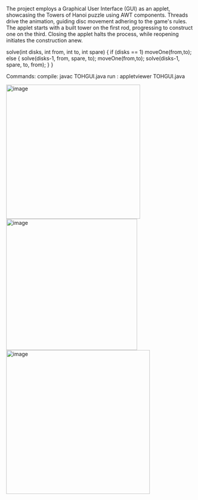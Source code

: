 The project employs a Graphical User Interface (GUI) as an applet, showcasing the Towers of Hanoi puzzle using AWT components. 
Threads drive the animation, guiding disc movement adhering to the game's rules. 
The applet starts with a built tower on the first rod, progressing to construct one on the third.
Closing the applet halts the process, while reopening initiates the construction anew.

solve(int disks, int from, int to, int spare)
{
    if (disks == 1)
        moveOne(from,to);
    else {
        solve(disks-1, from, spare, to);
        moveOne(from,to);
        solve(disks-1, spare, to, from);
        }
}

Commands:
compile: javac TOHGUI.java
run : appletviewer TOHGUI.java

<img width="359" alt="image" src="https://github.com/likhithachinthakuntla/TOHGUI/assets/32333151/c1b3c520-4488-4622-b0ca-85f19dffeccf"><br>
<img width="351" alt="image" src="https://github.com/likhithachinthakuntla/TOHGUI/assets/32333151/02820570-f4dd-402c-8ca3-0782516c0ed0"><br>
<img width="385" alt="image" src="https://github.com/likhithachinthakuntla/TOHGUI/assets/32333151/5fcbd718-bb3f-402c-8019-83717f94668e">


